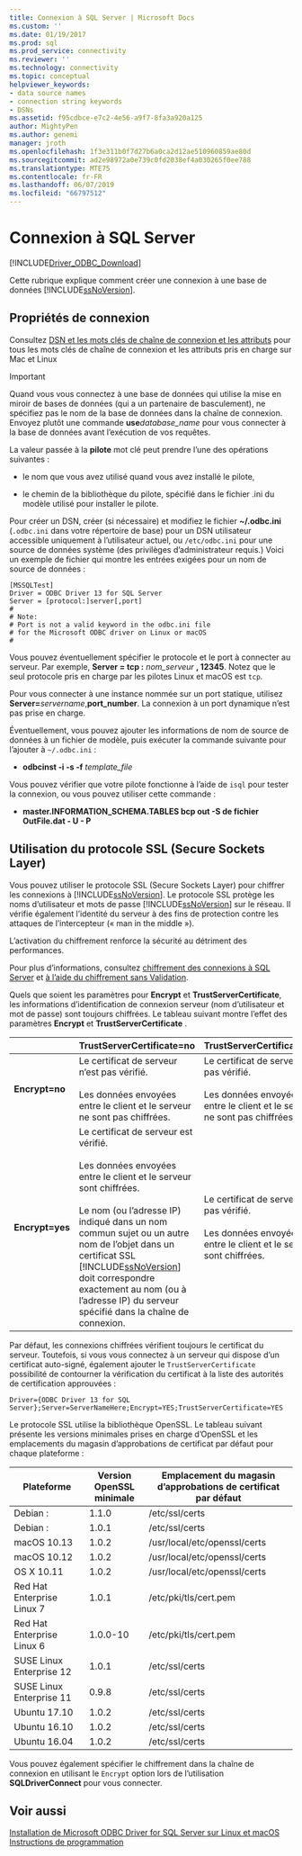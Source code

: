 ```yaml
---
title: Connexion à SQL Server | Microsoft Docs
ms.custom: ''
ms.date: 01/19/2017
ms.prod: sql
ms.prod_service: connectivity
ms.reviewer: ''
ms.technology: connectivity
ms.topic: conceptual
helpviewer_keywords:
- data source names
- connection string keywords
- DSNs
ms.assetid: f95cdbce-e7c2-4e56-a9f7-8fa3a920a125
author: MightyPen
ms.author: genemi
manager: jroth
ms.openlocfilehash: 1f3e311b0f7d27b6a0ca2d12ae510960859ae80d
ms.sourcegitcommit: ad2e98972a0e739c0fd2038ef4a030265f0ee788
ms.translationtype: MTE75
ms.contentlocale: fr-FR
ms.lasthandoff: 06/07/2019
ms.locfileid: "66797512"
---
```

# <a name="connecting-to-sql-server"></a>Connexion à SQL Server
[!INCLUDE[Driver_ODBC_Download](../../../includes/driver_odbc_download.md)]

Cette rubrique explique comment créer une connexion à une base de données [!INCLUDE[ssNoVersion](../../../includes/ssnoversion-md.md)].  
  
## <a name="connection-properties"></a>Propriétés de connexion  

Consultez [DSN et les mots clés de chaîne de connexion et les attributs](../../../connect/odbc/dsn-connection-string-attribute.md) pour tous les mots clés de chaîne de connexion et les attributs pris en charge sur Mac et Linux

> [!IMPORTANT]  
> Quand vous vous connectez à une base de données qui utilise la mise en miroir de bases de données (qui a un partenaire de basculement), ne spécifiez pas le nom de la base de données dans la chaîne de connexion. Envoyez plutôt une commande **use**_database_name_ pour vous connecter à la base de données avant l’exécution de vos requêtes.  
  
La valeur passée à la **pilote** mot clé peut prendre l’une des opérations suivantes :  
  
-   le nom que vous avez utilisé quand vous avez installé le pilote,

-   le chemin de la bibliothèque du pilote, spécifié dans le fichier .ini du modèle utilisé pour installer le pilote.  

Pour créer un DSN, créer (si nécessaire) et modifiez le fichier **~/.odbc.ini** (`.odbc.ini` dans votre répertoire de base) pour un DSN utilisateur accessible uniquement à l’utilisateur actuel, ou `/etc/odbc.ini` pour une source de données système (des privilèges d’administrateur requis.) Voici un exemple de fichier qui montre les entrées exigées pour un nom de source de données :  

```  
[MSSQLTest]  
Driver = ODBC Driver 13 for SQL Server  
Server = [protocol:]server[,port]  
#   
# Note:  
# Port is not a valid keyword in the odbc.ini file  
# for the Microsoft ODBC driver on Linux or macOS
#  
```  

Vous pouvez éventuellement spécifier le protocole et le port à connecter au serveur. Par exemple, **Server = tcp :** _nom_serveur_ **, 12345**. Notez que le seul protocole pris en charge par les pilotes Linux et macOS est `tcp`.

Pour vous connecter à une instance nommée sur un port statique, utilisez <b>Server=</b>*servername*,**port_number**. La connexion à un port dynamique n’est pas prise en charge.  

Éventuellement, vous pouvez ajouter les informations de nom de source de données à un fichier de modèle, puis exécuter la commande suivante pour l’ajouter à `~/.odbc.ini` :
 - **odbcinst -i -s -f** _template_file_  
 
Vous pouvez vérifier que votre pilote fonctionne à l’aide de `isql` pour tester la connexion, ou vous pouvez utiliser cette commande :
 - **master.INFORMATION_SCHEMA.TABLES bcp out -S de fichier OutFile.dat <server> - U <name> - P <password>**  

## <a name="using-secure-sockets-layer-ssl"></a>Utilisation du protocole SSL (Secure Sockets Layer)  
Vous pouvez utiliser le protocole SSL (Secure Sockets Layer) pour chiffrer les connexions à [!INCLUDE[ssNoVersion](../../../includes/ssnoversion-md.md)]. Le protocole SSL protège les noms d’utilisateur et mots de passe [!INCLUDE[ssNoVersion](../../../includes/ssnoversion-md.md)] sur le réseau. Il vérifie également l’identité du serveur à des fins de protection contre les attaques de l’intercepteur (« man in the middle »).  

L’activation du chiffrement renforce la sécurité au détriment des performances.

Pour plus d’informations, consultez [chiffrement des connexions à SQL Server](https://go.microsoft.com/fwlink/?LinkId=220900) et [à l’aide du chiffrement sans Validation](https://docs.microsoft.com/sql/relational-databases/native-client/features/using-encryption-without-validation).

Quels que soient les paramètres pour **Encrypt** et **TrustServerCertificate**, les informations d’identification de connexion serveur (nom d’utilisateur et mot de passe) sont toujours chiffrées. Le tableau suivant montre l’effet des paramètres **Encrypt** et **TrustServerCertificate** .  

||**TrustServerCertificate=no**|**TrustServerCertificate=yes**|  
|-|-------------------------------------|------------------------------------|  
|**Encrypt=no**|Le certificat de serveur n’est pas vérifié.<br /><br />Les données envoyées entre le client et le serveur ne sont pas chiffrées.|Le certificat de serveur n’est pas vérifié.<br /><br />Les données envoyées entre le client et le serveur ne sont pas chiffrées.|  
|**Encrypt=yes**|Le certificat de serveur est vérifié.<br /><br />Les données envoyées entre le client et le serveur sont chiffrées.<br /><br />Le nom (ou l’adresse IP) indiqué dans un nom commun sujet ou un autre nom de l’objet dans un certificat SSL [!INCLUDE[ssNoVersion](../../../includes/ssnoversion-md.md)] doit correspondre exactement au nom (ou à l’adresse IP) du serveur spécifié dans la chaîne de connexion.|Le certificat de serveur n’est pas vérifié.<br /><br />Les données envoyées entre le client et le serveur sont chiffrées.|  

Par défaut, les connexions chiffrées vérifient toujours le certificat du serveur. Toutefois, si vous vous connectez à un serveur qui dispose d’un certificat auto-signé, également ajouter le `TrustServerCertificate` possibilité de contourner la vérification du certificat à la liste des autorités de certification approuvées :  

```  
Driver={ODBC Driver 13 for SQL Server};Server=ServerNameHere;Encrypt=YES;TrustServerCertificate=YES  
```  
  
Le protocole SSL utilise la bibliothèque OpenSSL. Le tableau suivant présente les versions minimales prises en charge d’OpenSSL et les emplacements du magasin d’approbations de certificat par défaut pour chaque plateforme :

|Plateforme|Version OpenSSL minimale|Emplacement du magasin d’approbations de certificat par défaut|  
|------------|---------------------------|--------------------------------------------|
|Debian :|1.1.0|/etc/ssl/certs|
|Debian : |1.0.1|/etc/ssl/certs|
|macOS 10.13|1.0.2|/usr/local/etc/openssl/certs|
|macOS 10.12|1.0.2|/usr/local/etc/openssl/certs|
|OS X 10.11|1.0.2|/usr/local/etc/openssl/certs|
|Red Hat Enterprise Linux 7|1.0.1|/etc/pki/tls/cert.pem|
|Red Hat Enterprise Linux 6|1.0.0-10|/etc/pki/tls/cert.pem|
|SUSE Linux Enterprise 12 |1.0.1|/etc/ssl/certs|
|SUSE Linux Enterprise 11 |0.9.8|/etc/ssl/certs|
|Ubuntu 17.10 |1.0.2|/etc/ssl/certs|
|Ubuntu 16.10 |1.0.2|/etc/ssl/certs|
|Ubuntu 16.04 |1.0.2|/etc/ssl/certs|
  
Vous pouvez également spécifier le chiffrement dans la chaîne de connexion en utilisant le `Encrypt` option lors de l’utilisation **SQLDriverConnect** pour vous connecter.

## <a name="see-also"></a>Voir aussi  
[Installation de Microsoft ODBC Driver for SQL Server sur Linux et macOS](../../../connect/odbc/linux-mac/installing-the-microsoft-odbc-driver-for-sql-server.md)  
[Instructions de programmation](../../../connect/odbc/linux-mac/programming-guidelines.md)
